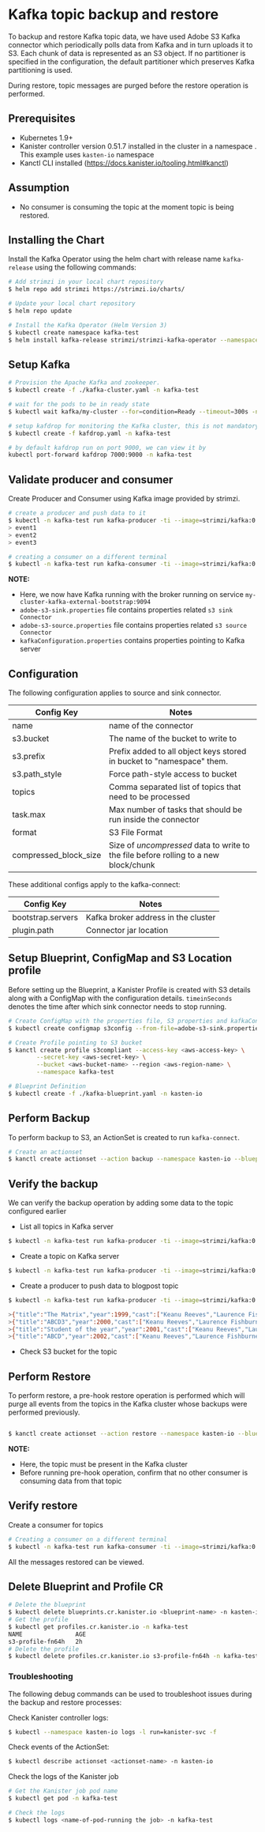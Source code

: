 # Kafka topic backup and restore
To backup and restore Kafka topic data, we have used Adobe S3 Kafka connector which periodically polls data from Kafka and in turn uploads it to S3. Each chunk of data is represented as an S3 object. If no partitioner is specified in the configuration, the default partitioner which preserves Kafka partitioning is used.

During restore, topic messages are purged before the restore operation is performed.

## Prerequisites

* Kubernetes 1.9+
* Kanister controller version 0.51.7 installed in the cluster in a namespace <kanister-operator-namespace>. This example uses `kasten-io` namespace
* Kanctl CLI installed (https://docs.kanister.io/tooling.html#kanctl)

## Assumption

* No consumer is consuming the topic at the moment topic is being restored.

## Installing the Chart

Install the Kafka Operator using the helm chart with release name `kafka-release` using the following commands:

```bash
# Add strimzi in your local chart repository
$ helm repo add strimzi https://strimzi.io/charts/

# Update your local chart repository
$ helm repo update

# Install the Kafka Operator (Helm Version 3)
$ kubectl create namespace kafka-test
$ helm install kafka-release strimzi/strimzi-kafka-operator --namespace kafka-test

```
## Setup Kafka
```bash
# Provision the Apache Kafka and zookeeper.
$ kubectl create -f ./kafka-cluster.yaml -n kafka-test

# wait for the pods to be in ready state
$ kubectl wait kafka/my-cluster --for=condition=Ready --timeout=300s -n kafka-test

# setup kafdrop for monitoring the Kafka cluster, this is not mandatory for the blueprint as a part of restore and backup.
$ kubectl create -f kafdrop.yaml -n kafka-test

# by default kafdrop run on port 9000, we can view it by
kubectl port-forward kafdrop 7000:9000 -n kafka-test
```

## Validate producer and consumer
Create Producer and Consumer using Kafka image provided by strimzi.
```bash
# create a producer and push data to it
$ kubectl -n kafka-test run kafka-producer -ti --image=strimzi/kafka:0.20.0-kafka-2.6.0 --rm=true --restart=Never -- bin/kafka-console-producer.sh --broker-list my-cluster-kafka-external-bootstrap:9094 --topic blogpost
> event1
> event2
> event3

# creating a consumer on a different terminal
$ kubectl -n kafka-test run kafka-consumer -ti --image=strimzi/kafka:0.20.0-kafka-2.6.0 --rm=true --restart=Never -- bin/kafka-console-consumer.sh --bootstrap-server my-cluster-kafka-external-bootstrap:9094 --topic my-topic --from-beginning
```

**NOTE:**
* Here, we now have Kafka running with the broker running on service `my-cluster-kafka-external-bootstrap:9094`
* `adobe-s3-sink.properties` file contains properties related `s3 sink Connector`
* `adobe-s3-source.properties` file contains properties related `s3 source Connector`
* `kafkaConfiguration.properties` contains properties pointing to Kafka server

## Configuration

The following configuration applies to source and sink connector.

| Config Key | Notes |
| ---------- | ----- |
| name | name of the connector |
| s3.bucket | The name of the bucket to write to |
| s3.prefix | Prefix added to all object keys stored in bucket to "namespace" them. |
| s3.path_style | Force path-style access to bucket |
| topics | Comma separated list of topics that need to be processed |
| task.max | Max number of tasks that should be run inside the connector |
| format | S3 File Format |
| compressed_block_size | Size of _uncompressed_ data to write to the file before rolling to a new block/chunk |

These additional configs apply to the kafka-connect:

| Config Key | Notes |
| ---------- | ----- |
| bootstrap.servers | Kafka broker address in the cluster |
| plugin.path | Connector jar location |

## Setup Blueprint, ConfigMap and S3 Location profile
Before setting up the Blueprint, a Kanister Profile is created with S3 details along with a ConfigMap with the configuration details. `timeinSeconds` denotes the time after which sink connector needs to stop running.
```bash
# Create ConfigMap with the properties file, S3 properties and kafkaConfiguration.properties
$ kubectl create configmap s3config --from-file=adobe-s3-sink.properties=./adobe-s3-sink.properties --from-file=adobe-kafkaConfiguration.properties=./adobe-kafkaConfiguration.properties --from-file=adobe-s3-source.properties=./adobe-s3-source.properties --from-literal=timeinSeconds=1800 -n kafka-test

# Create Profile pointing to S3 bucket
$ kanctl create profile s3compliant --access-key <aws-access-key> \
        --secret-key <aws-secret-key> \
        --bucket <aws-bucket-name> --region <aws-region-name> \
        --namespace kafka-test

# Blueprint Definition
$ kubectl create -f ./kafka-blueprint.yaml -n kasten-io
```

## Perform Backup
To perform backup to S3, an ActionSet is created to run `kafka-connect`.
```bash
# Create an actionset
$ kanctl create actionset --action backup --namespace kasten-io --blueprint kafka-blueprint --profile kafka/s3-profile-fn64h --objects v1/configmaps/kafka/s3config
```
## Verify the backup
We can verify the backup operation by adding some data to the topic configured earlier

* List all topics in Kafka server
```bash
$ kubectl -n kafka-test run kafka-producer -ti --image=strimzi/kafka:0.20.0-kafka-2.6.0 --rm=true --restart=Never -- bin/kafka-topics.sh --bootstrap-server=my-cluster-kafka-external-bootstrap:9094 --list
```
* Create a topic on Kafka server
```bash
$ kubectl -n kafka-test run kafka-producer -ti --image=strimzi/kafka:0.20.0-kafka-2.6.0 --rm=true --restart=Never -- bin/kafka-topics.sh --create --topic blogpost --bootstrap-server my-cluster-kafka-external-bootstrap:9094
```
* Create a producer to push data to blogpost topic
```bash
$ kubectl -n kafka-test run kafka-producer -ti --image=strimzi/kafka:0.20.0-kafka-2.6.0 --rm=true --restart=Never -- bin/kafka-console-producer.sh --broker-list my-cluster-kafka-external-bootstrap:9094 --topic blogpost

>{"title":"The Matrix","year":1999,"cast":["Keanu Reeves","Laurence Fishburne","Carrie-Anne Moss","Hugo Weaving","Joe Pantoliano"],"genres":["Science Fiction"]}
>{"title":"ABCD3","year":2000,"cast":["Keanu Reeves","Laurence Fishburne","Carrie-Anne Moss","Hugo Weaving","Joe Pantoliano"],"genres":["Science Fiction"]}
>{"title":"Student of the year","year":2001,"cast":["Keanu Reeves","Laurence Fishburne","Carrie-Anne Moss","Hugo Weaving","Joe Pantoliano"],"genres":["Science Fiction"]}
>{"title":"ABCD","year":2002,"cast":["Keanu Reeves","Laurence Fishburne","Carrie-Anne Moss","Hugo Weaving","Joe Pantoliano"],"genres":["Science Fiction"]}
```
* Check S3 bucket for the topic

## Perform Restore
To perform restore, a pre-hook restore operation is performed which will purge all events from the topics in the Kafka cluster whose backups were performed previously.
```bash

$ kanctl create actionset --action restore --namespace kasten-io --blueprint kafka-blueprint --profile kafka/s3-profile-fn64h --objects v1/configmaps/kafka/s3config

```
**NOTE:**
* Here, the topic must be present in the Kafka cluster
* Before running pre-hook operation, confirm that no other consumer is consuming data from that topic

## Verify restore
Create a consumer for topics
```bash
# Creating a consumer on a different terminal
$ kubectl -n kafka-test run kafka-consumer -ti --image=strimzi/kafka:0.20.0-kafka-2.6.0 --rm=true --restart=Never -- bin/kafka-console-consumer.sh --bootstrap-server my-cluster-kafka-external-bootstrap:9094 --topic blogpost --from-beginning
```
All the messages restored can be viewed.

## Delete Blueprint and Profile CR

```bash
# Delete the blueprint
$ kubectl delete blueprints.cr.kanister.io <blueprint-name> -n kasten-io
# Get the profile
$ kubectl get profiles.cr.kanister.io -n kafka-test
NAME               AGE
s3-profile-fn64h   2h
# Delete the profile
$ kubectl delete profiles.cr.kanister.io s3-profile-fn64h -n kafka-test
```

### Troubleshooting

The following debug commands can be used to troubleshoot issues during the backup and restore processes:

Check Kanister controller logs:
```bash
$ kubectl --namespace kasten-io logs -l run=kanister-svc -f
```
Check events of the ActionSet:
```bash
$ kubectl describe actionset <actionset-name> -n kasten-io
```
Check the logs of the Kanister job
```bash
# Get the Kanister job pod name
$ kubectl get pod -n kafka-test

# Check the logs
$ kubectl logs <name-of-pod-running the job> -n kafka-test
```
